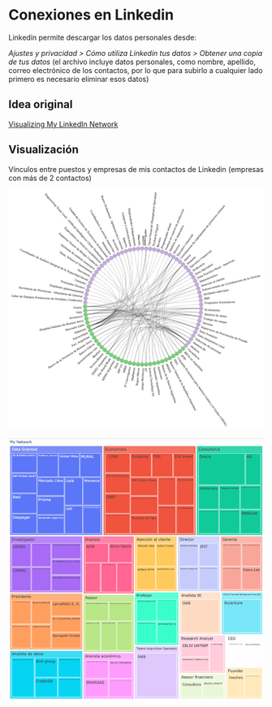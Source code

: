 # Conexiones en Linkedin

Linkedin permite descargar los datos personales desde: 

*Ajustes y privacidad > Cómo utiliza Linkedin tus datos > Obtener una copia de tus datos*
(el archivo incluye datos personales, como nombre, apellido, correo electrónico de los contactos, por lo que para subirlo a cualquier lado primero es necesario eliminar esos datos)

## Idea original
<a href=https://towardsdatascience.com/visualizing-my-linkedin-network-c4b232ab2ad0>Visualizing My LinkedIn Network</a>

## Visualización

Vínculos entre puestos y empresas de mis contactos de Linkedin (empresas con más de 2 contactos)

<img src="https://github.com/karbartolome/Linkedin-conexiones/blob/master/networklinkedin2.png"></img>

<img src="https://github.com/karbartolome/Linkedin-conexiones/blob/master/treemap.png"></img>





